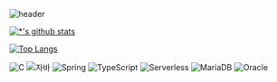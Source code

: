 ![header](https://capsule-render.vercel.app/api?type=soft&color=gradient&height=60&section=header&text=Seoin%20&fontSize=70&animation=blink&fontAlign=12&fontAlignY=60)

[![*'s github stats](https://github-readme-stats.vercel.app/api?username=Seoin-A&show_icons=true&theme=radical)](https://github.com/SeoinArt)


[![Top Langs](https://github-readme-stats.vercel.app/api/top-langs/?username=Seoin-A)](https://github.com/SeoinArt/github-readme-stats)

![C](https://img.shields.io/badge/-C-123456?style=flat-square&logo=C&logoColor=black)
![자바](https://img.shields.io/badge/-자바-007396?style=flat&logo=Java&logoColor=ffffff)
![Spring](https://img.shields.io/badge/-Spring-6DB33F?style=for-the-badge&logo=Spring&logoColor=white)
![TypeScript](https://img.shields.io/badge/-TypeScript-3178C6?style=flat-square&logo=TypeScript&logoColor=white)
![Serverless](https://img.shields.io/badge/-Serverless-FD5750?style=flat-square&logo=Serverless&logoColor=magenta)
![MariaDB](https://img.shields.io/badge/-MariaDB-1F305F?style=flat-square&logo=mariadb&logoColor=white)
![Oracle](https://img.shields.io/badge/-Oracle-1F305F?style=flat-square&logo=mariadb&logoColor=white)

